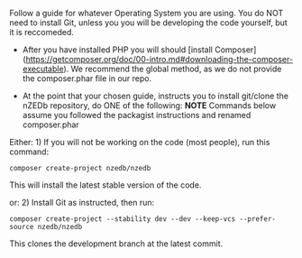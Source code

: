 Follow a guide for whatever Operating System you are using. You do NOT need to install Git, unless 
you you will be developing the code yourself, but it is reccomeded.

* After you have installed PHP you will should [install Composer]
(https://getcomposer.org/doc/00-intro.md#downloading-the-composer-executable). We recommend the 
global method, as we do not provide the composer.phar file in our repo.

* At the point that your chosen guide, instructs you to install git/clone the nZEDb repository, 
	do ONE of the following:
 	**NOTE** Commands below assume you followed the packagist instructions and renamed 
 	composer.phar

Either:
	1) If you will not be working on the code (most people), run this command:

	composer create-project nzedb/nzedb
This will install the latest stable version of the code. 

or:
	2) Install Git as instructed, then run:

	composer create-project --stability dev --dev --keep-vcs --prefer-source nzedb/nzedb
This clones the development branch at the latest commit.
